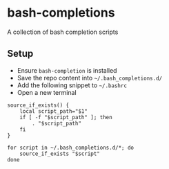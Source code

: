 # bash-completions

A collection of bash completion scripts

## Setup

- Ensure `bash-completion` is installed
- Save the repo content into `~/.bash_completions.d/`
- Add the following snippet to `~/.bashrc`
- Open a new terminal
```
source_if_exists() {
    local script_path="$1"
    if [ -f "$script_path" ]; then
        . "$script_path"
    fi
}

for script in ~/.bash_completions.d/*; do
    source_if_exists "$script"
done
```
